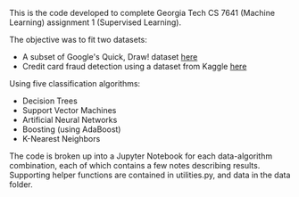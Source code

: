 This is the code developed to complete Georgia Tech CS 7641 (Machine Learning) assignment 1 (Supervised Learning).  

The objective was to fit two datasets:

* A subset of Google's Quick, Draw! dataset [here](https://console.cloud.google.com/storage/browser/quickdraw_dataset/full/numpy_bitmap/?pli=1)
* Credit card fraud detection using a dataset from Kaggle [here](https://www.kaggle.com/mlg-ulb/creditcardfraud/home)

Using five classification algorithms:

* Decision Trees
* Support Vector Machines
* Artificial Neural Networks
* Boosting (using AdaBoost)
* K-Nearest Neighbors

The code is broken up into a Jupyter Notebook for each data-algorithm combination, each of which contains a few notes describing results.  Supporting helper functions are contained in utilities.py, and data in the data folder.